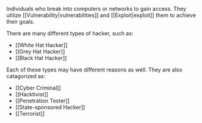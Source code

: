 Individuals who break into computers or networks to gain access. They utilize [[Vulnerability|vulnerabilities]] and [[Exploit|exploit]] them to achieve their goals.

There are many different types of hacker, such as:
- [[White Hat Hacker]]
- [[Grey Hat Hacker]]
- [[Black Hat Hacker]]

Each of these types may have different reasons as well. They are also catagorized as:
- [[Cyber Criminal]]
- [[Hacktivist]]
- [[Penetration Tester]]
- [[State-sponsored Hacker]]
- [[Terrorist]]